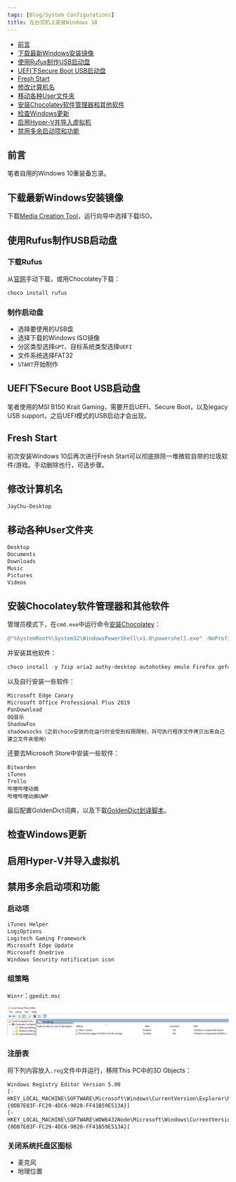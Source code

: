 ```yaml
---
tags: [Blog/System Configurations]
title: 在台式机上安装Windows 10
---
```


- [前言](#前言)
- [下载最新Windows安装镜像](#下载最新windows安装镜像)
- [使用Rufus制作USB启动盘](#使用rufus制作usb启动盘)
- [UEFI下Secure Boot USB启动盘](#uefi下secure-boot-usb启动盘)
- [Fresh Start](#fresh-start)
- [修改计算机名](#修改计算机名)
- [移动各种User文件夹](#移动各种user文件夹)
- [安装Chocolatey软件管理器和其他软件](#安装chocolatey软件管理器和其他软件)
- [检查Windows更新](#检查windows更新)
- [启用Hyper-V并导入虚拟机](#启用hyper-v并导入虚拟机)
- [禁用多余启动项和功能](#禁用多余启动项和功能)

## 前言

笔者自用的Windows 10重装备忘录。

## 下载最新Windows安装镜像

下载[Media Creation Tool](https://www.microsoft.com/software-download/windows10)，运行向导中选择下载ISO。

## 使用Rufus制作USB启动盘

### 下载Rufus

从[官网](https://rufus.ie/)手动下载，或用Chocolatey下载：

```powershell
choco install rufus
```

### 制作启动盘

- 选择要使用的USB盘
- 选择下载的Windows ISO镜像
- 分区类型选择`GPT`、目标系统类型选择`UEFI`
- 文件系统选择FAT32
- `START`开始制作

## UEFI下Secure Boot USB启动盘

笔者使用的MSI B150 Krait Gaming，需要开启UEFI、Secure Boot，以及legacy USB support，之后UEFI模式的USB启动才会出现。

## Fresh Start

初次安装Windows 10后再次进行Fresh Start可以彻底排除一堆微软自带的垃圾软件/游戏。手动删除也行，可选步骤。

## 修改计算机名

```text
JayChu-Desktop
```

## 移动各种User文件夹

```text
Desktop
Documents
Downloads
Music
Pictures
Videos
```

## 安装Chocolatey软件管理器和其他软件

管理员模式下，在`cmd.exe`中运行命令[安装Chocolatey](https://chocolatey.org/install)：

```powershell
@"%SystemRoot%\System32\WindowsPowerShell\v1.0\powershell.exe" -NoProfile -InputFormat None -ExecutionPolicy Bypass -Command "iex ((New-Object System.Net.WebClient).DownloadString('https://chocolatey.org/install.ps1'))" && SET "PATH=%PATH%;%ALLUSERSPROFILE%\chocolatey\bin"
```

并安装其他软件：

```powershell
choco install -y 7zip aria2 authy-desktop autohotkey emule Firefox geforce-experience geforce-game-ready-driver git goldendict logitech-options logitechgaming shadowsocks steam teamviewer tim toggl vlc vscode wechat
```

以及自行安装一些软件：

```text
Microsoft Edge Canary
Microsoft Office Professional Plus 2019
PanDownload
QQ音乐
ShadowFox
shadowsocks（之前choco安装的在运行时会受到权限限制，将可执行程序文件拷贝出来自己建立文件夹使用）
```

还要去Microsoft Store中安装一些软件：

```text
Bitwarden
iTunes
Trello
哔哩哔哩动画
哔哩哔哩动画UWP
```

最后配置GoldenDict词典，以及下载[GoldenDict划译脚本](https://github.com/escape0707/scripts)。

## 检查Windows更新

## 启用Hyper-V并导入虚拟机

## 禁用多余启动项和功能

### 启动项

```text
iTunes Helper
LogiOptions
Logitech Gaming Framework
Microsoft Edge Update
Microsoft Onedrive
Windows Security notification icon
```

### 组策略

`Win+r`：`gpedit.msc`

![组策略中禁用Cortana和OneDrive](../attachments/gpedit-disable-cortana-onedrive.png)

### 注册表

将下列内容放入`.reg`文件中并运行，移除This PC中的3D Objects：

```text
Windows Registry Editor Version 5.00
[-HKEY_LOCAL_MACHINE\SOFTWARE\Microsoft\Windows\CurrentVersion\Explorer\MyComputer\NameSpace\{0DB7E03F-FC29-4DC6-9020-FF41B59E513A}]
[-HKEY_LOCAL_MACHINE\SOFTWARE\WOW6432Node\Microsoft\Windows\CurrentVersion\Explorer\MyComputer\NameSpace\{0DB7E03F-FC29-4DC6-9020-FF41B59E513A}]
```

### 关闭系统托盘区图标

- 麦克风
- 地理位置

